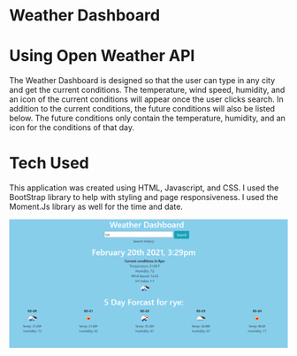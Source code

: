 # Weather Dashboard

# Using Open Weather API

The Weather Dashboard is designed so that the user can type in any city and get the current conditions. The temperature, wind speed, humidity, and an icon of the current conditions will appear once the user clicks search. In addition to the current conditions, the future conditions will also be listed below. The future conditions only contain the temperature, humidity, and an icon for the conditions of that day. 

# Tech Used

This application was created using HTML, Javascript, and CSS. I used the BootStrap library to help with styling and page responsiveness. I used the Moment.Js library as well for the time and date. 

<img src="assets/images/weather.png">